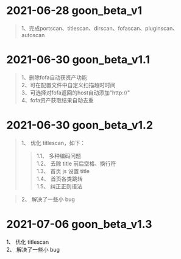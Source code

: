 # 2021-06-28 goon_beta_v1
> 1、完成portscan、titlescan、dirscan、fofascan、pluginscan、autoscan

# 2021-06-30 goon_beta_v1.1
> 1、删除fofa自动获资产功能  
> 2、可在配置文件中自定义扫描超时时间  
> 3、可选择对fofa返回的host自动添加"http://"  
> 4、fofa资产获取结果自动去重  

# 2021-06-30 goon_beta_v1.2

> 1、 优化 titlescan，如下：
>> 1.1、 多种编码问题  
>> 1.2、 去除 title 前后空格、换行符  
>> 1.3、 首页 js 设置 title  
>> 1.4、 首页各类跳转  
>> 1.5、 纠正正则语法

> 2、 解决了一些小 bug

# 2021-07-06 goon_beta_v1.3
1、 优化 titlescan  
2、 解决了一些小 bug
